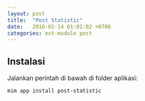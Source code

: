 ```yaml
---
layout: post
title:  "Post Statistic"
date:   2016-01-14 01:01:02 +0700
categories: ext-module post
---
```


## Instalasi

Jalankan perintah di bawah di folder aplikasi:

```
mim app install post-statistic
```
